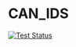 # CAN_IDS

<p align="left">
  <a href="https://github.com/ZeniteSolar/CAN_IDS/actions?query=workflow:tests">
    <img alt="Test Status" src="https://github.com/ZeniteSolar/CAN_IDS/workflows/tests/badge.svg">
  </a>
</p>
